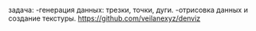 задача:
-генерация данных: трезки, точки, дуги.
-отрисовка данных и создание текстуры.
https://github.com/veilanexyz/denviz
